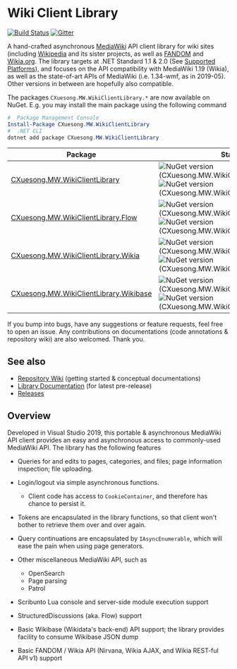 # Wiki Client Library

[![Build Status](https://github.com/CXuesong/WikiClientLibrary/workflows/CI/badge.svg?branch=master)](https://github.com/CXuesong/WikiClientLibrary/actions?query=workflow%3ACI) [![Gitter](https://badges.gitter.im/CXuesong/WikiClientLibrary.svg?style=flat-square)](https://gitter.im/CXuesong/WikiClientLibrary?utm_source=badge&utm_medium=badge&utm_campaign=pr-badge)

A hand-crafted asynchronous [MediaWiki](https://www.mediawiki.org/) API client library for wiki sites (including [Wikipedia](https://www.wikipedia.org/) and its sister projects, as well as [FANDOM](<https://community.fandom.com/wiki/Community_Central>) and [Wikia.org](<https://www.wikia.org/>). The library targets at .NET Standard 1.1 & 2.0 (See [Supported Platforms](https://docs.microsoft.com/en-us/dotnet/standard/net-standard#net-platforms-support)), and focuses on the API compatibility with MediaWiki 1.19 (Wikia), as well as the state-of-art APIs of MediaWiki (i.e. 1.34-wmf, as in 2019-05). Other versions in between are hopefully also compatible.

The packages `CXuesong.MW.WikiClientLibrary.*` are now available on NuGet. E.g. you may install the main package using the following command

```powershell
#  Package Management Console
Install-Package CXuesong.MW.WikiClientLibrary
#  .NET CLI
dotnet add package CXuesong.MW.WikiClientLibrary
```

| Package                                  | Status                                   |
| ---------------------------------------- | ---------------------------------------- |
| [CXuesong.MW.WikiClientLibrary](https://www.nuget.org/packages/CXuesong.MW.WikiClientLibrary) | ![NuGet version (CXuesong.MW.WikiClientLibrary)](https://img.shields.io/nuget/vpre/CXuesong.MW.WikiClientLibrary.svg?style=flat-square) ![NuGet version (CXuesong.MW.WikiClientLibrary)](https://img.shields.io/nuget/dt/CXuesong.MW.WikiClientLibrary.svg?style=flat-square) |
| [CXuesong.MW.WikiClientLibrary.Flow](https://www.nuget.org/packages/CXuesong.MW.WikiClientLibrary.Flow) | ![NuGet version (CXuesong.MW.WikiClientLibrary.Flow)](https://img.shields.io/nuget/vpre/CXuesong.MW.WikiClientLibrary.Flow.svg?style=flat-square) ![NuGet version (CXuesong.MW.WikiClientLibrary.Flow)](https://img.shields.io/nuget/dt/CXuesong.MW.WikiClientLibrary.Flow.svg?style=flat-square) |
| [CXuesong.MW.WikiClientLibrary.Wikia](https://www.nuget.org/packages/CXuesong.MW.WikiClientLibrary.Wikia) | ![NuGet version (CXuesong.MW.WikiClientLibrary.Wikia)](https://img.shields.io/nuget/vpre/CXuesong.MW.WikiClientLibrary.Wikia.svg?style=flat-square) ![NuGet version (CXuesong.MW.WikiClientLibrary.Wikia)](https://img.shields.io/nuget/dt/CXuesong.MW.WikiClientLibrary.Wikia.svg?style=flat-square) |
| [CXuesong.MW.WikiClientLibrary.Wikibase](https://www.nuget.org/packages/CXuesong.MW.WikiClientLibrary.Wikibase) | ![NuGet version (CXuesong.MW.WikiClientLibrary.Wikibase)](https://img.shields.io/nuget/vpre/CXuesong.MW.WikiClientLibrary.Wikibase.svg?style=flat-square) ![NuGet version (CXuesong.MW.WikiClientLibrary.Wikibase)](https://img.shields.io/nuget/dt/CXuesong.MW.WikiClientLibrary.Wikibase.svg?style=flat-square) |

If you bump into bugs, have any suggestions or feature requests, feel free to open an issue. Any contributions on documentations (code annotations & repository wiki) are also welcomed. Thank you.

## See also

* [Repository Wiki](https://github.com/CXuesong/WikiClientLibrary/wiki) (getting started & conceptual documentations)
* [Library Documentation](https://cxuesong.github.io/WikiClientLibrary) (for latest pre-release)
* [Releases](https://github.com/CXuesong/WikiClientLibrary/releases)

## Overview

Developed in Visual Studio 2019, this portable & asynchronous MediaWiki API client provides an easy and asynchronous access to commonly-used MediaWiki API. The library has the following features

*   Queries for and edits to pages, categories, and files; page information inspection; file uploading.
*   Login/logout via simple asynchronous functions.

    *   Client code has access to `CookieContainer`, and therefore has chance to persist it.
*   Tokens are encapsulated in the library functions, so that client won't bother to retrieve them over and over again.
*   Query continuations are encapsulated by `IAsyncEnumerable`, which will ease the pain when using page generators.
*   Other miscellaneous MediaWiki API, such as

    *   OpenSearch
    *   Page parsing
    *   Patrol
*   Scribunto Lua console and server-side module execution support
*   StructuredDiscussions (aka. Flow) support
*   Basic Wikibase (Wikidata's back-end) API support; the library provides facility to consume Wikibase JSON dump
*   Basic FANDOM / Wikia API (Nirvana, Wikia AJAX, and Wikia REST-ful API v1) support
